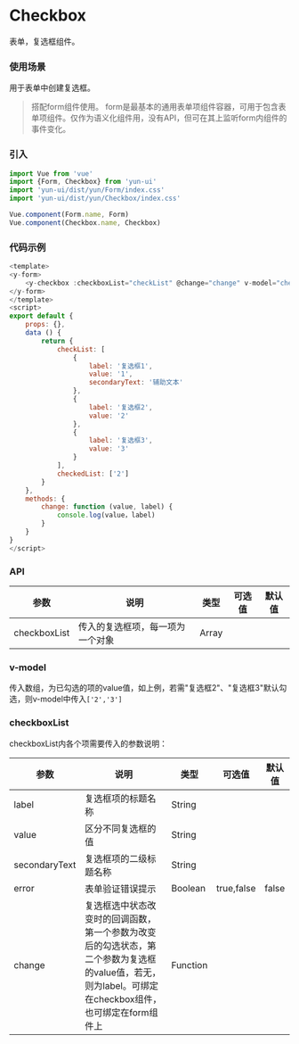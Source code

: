 # Checkbox

表单，复选框组件。

### 使用场景

用于表单中创建复选框。

> 搭配form组件使用。
> form是最基本的通用表单项组件容器，可用于包含表单项组件。仅作为语义化组件用，没有API，但可在其上监听form内组件的事件变化。

### 引入

``` javascript
import Vue from 'vue'
import {Form, Checkbox} from 'yun-ui'
import 'yun-ui/dist/yun/Form/index.css'
import 'yun-ui/dist/yun/Checkbox/index.css'

Vue.component(Form.name, Form)
Vue.component(Checkbox.name, Checkbox)
```

### 代码示例

``` javascript
<template>
<y-form>
    <y-checkbox :checkboxList="checkList" @change="change" v-model="checkedList"></y-checkbox>
</y-form>
</template>
<script>
export default {
    props: {},
    data () {
        return {
            checkList: [
                {
                    label: '复选框1',
                    value: '1',
                    secondaryText: '辅助文本'
                },
                {
                    label: '复选框2',
                    value: '2'
                },
                {
                    label: '复选框3',
                    value: '3'
                }
            ],
            checkedList: ['2']
        }
    },
    methods: {
        change: function (value, label) {
            console.log(value，label)
        }
    }
}
</script>
```

### API

|      参数      |    说明    |    类型    |       可选值    |      默认值   |
|     ----      |   ----     |   ----    |      ----      |     ----     |
|checkboxList|   传入的复选框项，每一项为一个对象  |   Array  |  |       |

### v-model

传入数组，为已勾选的项的value值，如上例，若需"复选框2"、"复选框3"默认勾选，则v-model中传入`['2','3']`

### checkboxList

checkboxList内各个项需要传入的参数说明：

|      参数     |     说明        |    类型    |       可选值    |      默认值   |
|     ----     |     ----     |   ----    |      ----      |     ----     |
|     label    | 复选框项的标题名称  |   String  |              |              |
|     value     |  区分不同复选框的值         |   String  |             |               |
|     secondaryText     |  复选框项的二级标题名称         |   String  |             |               |
|    error  | 表单验证错误提示    |   Boolean  | true,false | false |
|    change   | 复选框选中状态改变时的回调函数，第一个参数为改变后的勾选状态，第二个参数为复选框的value值，若无，则为label。可绑定在checkbox组件，也可绑定在form组件上|   Function |  |  |
